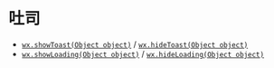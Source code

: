 # 吐司

- [`wx.showToast(Object object)`](https://developers.weixin.qq.com/miniprogram/dev/api/ui/interaction/wx.showToast.html) / [`wx.hideToast(Object object)`](https://developers.weixin.qq.com/miniprogram/dev/api/ui/interaction/wx.hideToast.html)
- [`wx.showLoading(Object object)`](https://developers.weixin.qq.com/miniprogram/dev/api/ui/interaction/wx.showLoading.html) / [`wx.hideLoading(Object object)`](https://developers.weixin.qq.com/miniprogram/dev/api/ui/interaction/wx.hideLoading.html)
